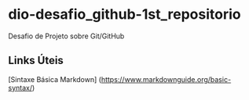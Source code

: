 # dio-desafio_github-1st_repositorio
Desafio de Projeto sobre Git/GitHub

## Links Úteis
[Sintaxe Básica Markdown] (https://www.markdownguide.org/basic-syntax/)
